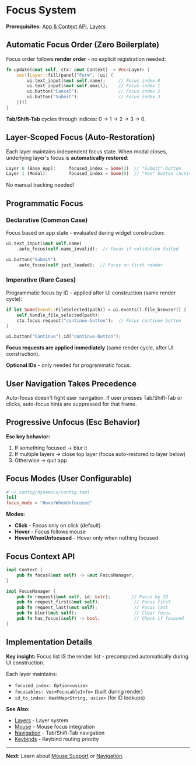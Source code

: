 # Focus System

**Prerequisites:** [App & Context API](../01-fundamentals/app-and-context.md), [Layers](../02-building-ui/layers.md)

## Automatic Focus Order (Zero Boilerplate)

Focus order follows **render order** - no explicit registration needed:

```rust
fn update(&mut self, ctx: &mut Context) -> Vec<Layer> {
    vec![Layer::fill(panel("Form", |ui| {
        ui.text_input(&mut self.name);     // Focus index 0
        ui.text_input(&mut self.email);    // Focus index 1
        ui.button("Cancel");               // Focus index 2
        ui.button("Submit");               // Focus index 3
    }))]
}
```

**Tab/Shift-Tab** cycles through indices: 0 → 1 → 2 → 3 → 0.

## Layer-Scoped Focus (Auto-Restoration)

Each layer maintains independent focus state. When modal closes, underlying layer's focus is **automatically restored**:

```rust
Layer 0 (Base App):     focused_index = Some(2)  // "Submit" button
Layer 1 (Modal):        focused_index = Some(0)  // "Yes" button (active)
```

No manual tracking needed!

## Programmatic Focus

### Declarative (Common Case)

Focus based on app state - evaluated during widget construction:

```rust
ui.text_input(&mut self.name)
    .auto_focus(self.name_invalid);  // Focus if validation failed

ui.button("Submit")
    .auto_focus(self.just_loaded);  // Focus on first render
```

### Imperative (Rare Cases)

Programmatic focus by ID - applied after UI construction (same render cycle):

```rust
if let Some(Event::FileSelected(path)) = ui.events().file_browser() {
    self.handle_file_selected(path);
    ctx.focus.request("continue-button");  // Focus continue button
}

ui.button("Continue").id("continue-button");
```

**Focus requests are applied immediately** (same render cycle, after UI construction).

**Optional IDs** - only needed for programmatic focus.

## User Navigation Takes Precedence

Auto-focus doesn't fight user navigation. If user presses Tab/Shift-Tab or clicks, auto-focus hints are suppressed for that frame.

## Progressive Unfocus (Esc Behavior)

**Esc key behavior:**
1. If something focused → blur it
2. If multiple layers → close top layer (focus auto-restored to layer below)
3. Otherwise → quit app

## Focus Modes (User Configurable)

```toml
# ~/.config/dynamics/config.toml
[ui]
focus_mode = "HoverWhenUnfocused"
```

**Modes:**
- **Click** - Focus only on click (default)
- **Hover** - Focus follows mouse
- **HoverWhenUnfocused** - Hover only when nothing focused

## Focus Context API

```rust
impl Context {
    pub fn focus(&mut self) -> &mut FocusManager;
}

impl FocusManager {
    pub fn request(&mut self, id: &str);        // Focus by ID
    pub fn request_first(&mut self);             // Focus first
    pub fn request_last(&mut self);              // Focus last
    pub fn blur(&mut self);                      // Clear focus
    pub fn has_focus(&self) -> bool;             // Check if focused
}
```

## Implementation Details

**Key insight:** Focus list IS the render list - precomputed automatically during UI construction.

Each layer maintains:
- `focused_index: Option<usize>`
- `focusables: Vec<FocusableInfo>` (built during render)
- `id_to_index: HashMap<String, usize>` (for ID lookups)

**See Also:**
- [Layers](../02-building-ui/layers.md) - Layer system
- [Mouse](mouse.md) - Mouse focus integration
- [Navigation](navigation.md) - Tab/Shift-Tab navigation
- [Keybinds](keybinds.md) - Keybind routing priority

---

**Next:** Learn about [Mouse Support](mouse.md) or [Navigation](navigation.md).
